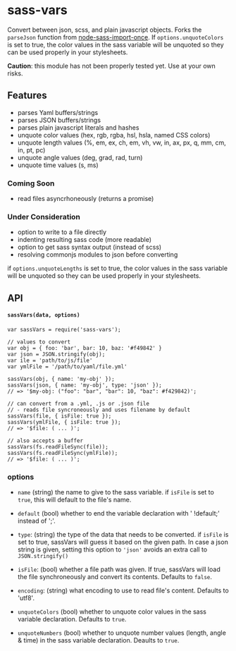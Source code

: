 # sass-vars

Convert between json, scss, and plain javascript objects. Forks the `parseJson` function from [node-sass-import-once](https://github.com/at-import/node-sass-import-once).
If `options.unquoteColors` is set to true, the color values in the sass variable will be unquoted so they can be used properly in your stylesheets.

**Caution**: this module has not been properly tested yet. Use at your own risks.

## Features

- parses Yaml buffers/strings
- parses JSON buffers/strings
- parses plain javascript literals and hashes
- unquote color values (hex, rgb, rgba, hsl, hsla, named CSS colors)
- unquote length values (%, em, ex, ch, em, vh, vw, in, ax, px,  q, mm, cm, in, pt, pc)
- unquote angle values (deg, grad, rad, turn)
- unquote time values (s, ms)

### Coming Soon

- read files asyncrhoneously (returns a promise)

### Under Consideration

- option to write to a file directly
- indenting resulting sass code (more readable)
- option to get sass syntax output (instead of scss)
- resolving commonjs modules to json before converting

if `options.unquoteLengths` is set to true, the color values in the sass variable will be unquoted so they can be used properly in your stylesheets.

## API

#### `sassVars(data, options)`

    var sassVars = require('sass-vars');

    // values to convert
    var obj = { foo: 'bar', bar: 10, baz: '#f49842' }
    var json = JSON.stringify(obj);
    var ile = 'path/to/js/file'
    var ymlFile = '/path/to/yaml/file.yml'

    sassVars(obj, { name: 'my-obj' });
    sassVars(json, { name: 'my-obj', type: 'json' });
    // => '$my-obj: ("foo": "bar", "bar": 10, "baz": #f429842)';

    // can convert from a .yml, .js or .json file
    // - reads file syncroneously and uses filename by default
    sassVars(file, { isFile: true });
    sassVars(ymlFile, { isFile: true });
    // => '$file: ( ... )';

    // also accepts a buffer
    sassVars(fs.readFileSync(file));
    sassVars(fs.readFileSync(ymlFile));
    // => '$file: ( ... )';

### options

- `name` (string) the name to give to the sass variable. if `isFile` is set to `true`, this will default to the file's name.

- `default` (bool) whether to end the variable declaration with ' !default;' instead of ';'.

- `type`: (string) the type of the data that needs to be converted. if `isFile` is set to true, sassVars will guess it based on the given path. In case a json string is given, setting this option to `'json'` avoids an extra call to `JSON.stringify()`

- `isFile`: (bool) whether a file path was given. If true, sassVars will load the file synchroneously and convert its contents. Defaults to `false`.

- `encoding`: (string) what encoding to use to read file's content. Defaults to 'utf8'.

- `unquoteColors` (bool) whether to unquote color values in the sass variable declaration. Defaults to `true`.

- `unquoteNumbers` (bool) whether to unquote number values (length, angle & time) in the sass variable declaration. Deaults to `true`.
